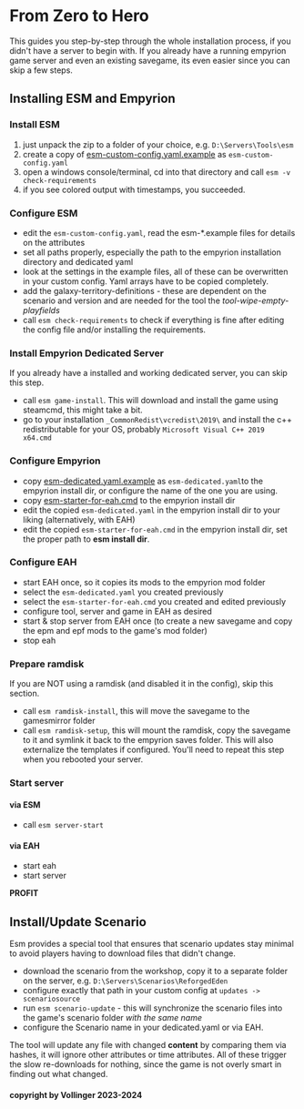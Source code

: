 # From Zero to Hero

This guides you step-by-step through the whole installation process, if you didn't have a server to begin with.
If you already have a running empyrion game server and even an existing savegame, its even easier since you can skip a few steps.

## Installing ESM and Empyrion

### Install ESM

1. just unpack the zip to a folder of your choice, e.g. `D:\Servers\Tools\esm`
2. create a copy of [esm-custom-config.yaml.example](esm-custom-config.yaml.example) as `esm-custom-config.yaml`
2. open a windows console/terminal, cd into that directory and call `esm -v check-requirements`
3. if you see colored output with timestamps, you succeeded.

### Configure ESM

- edit the `esm-custom-config.yaml`, read the esm-*.example files for details on the attributes
- set all paths properly, especially the path to the empyrion installation directory and dedicated yaml
- look at the settings in the example files, all of these can be overwritten in your custom config. Yaml arrays have to be copied completely.
- add the galaxy-territory-definitions - these are dependent on the scenario and version and are needed for the tool the *tool-wipe-empty-playfields*
- call `esm check-requirements` to check if everything is fine after editing the config file and/or installing the requirements.

### Install Empyrion Dedicated Server

If you already have a installed and working dedicated server, you can skip this step.

- call `esm game-install`. This will download and install the game using steamcmd, this might take a bit.
- go to your installation `_CommonRedist\vcredist\2019\` and install the c++ redistributable for your OS, probably `Microsoft Visual C++ 2019 x64.cmd`

### Configure Empyrion

- copy [esm-dedicated.yaml.example](esm-dedicated.yaml.example) as `esm-dedicated.yaml`to the empyrion install dir, or configure the name of the one you are using.
- copy [esm-starter-for-eah.cmd](esm-starter-for-eah.cmd) to the empyrion install dir
- edit the copied `esm-dedicated.yaml` in the empyrion install dir to your liking (alternatively, with EAH)
- edit the copied `esm-starter-for-eah.cmd` in the empyrion install dir, set the proper path to **esm install dir**.

### Configure EAH

- start EAH once, so it copies its mods to the empyrion mod folder
- select the `esm-dedicated.yaml` you created previously
- select the `esm-starter-for-eah.cmd` you created and edited previously
- configure tool, server and game in EAH as desired
- start & stop server from EAH once (to create a new savegame and copy the epm and epf mods to the game's mod folder)
- stop eah

### Prepare ramdisk

If you are NOT using a ramdisk (and disabled it in the config), skip this section.

- call `esm ramdisk-install`, this will move the savegame to the gamesmirror folder
- call `esm ramdisk-setup`, this will mount the ramdisk, copy the savegame to it and symlink it back to the empyrion saves folder. This will also externalize the templates if configured. You'll need to repeat this step when you rebooted your server.

### Start server

#### via ESM
- call `esm server-start`

#### via EAH
- start eah
- start server

**PROFIT**

## Install/Update Scenario

Esm provides a special tool that ensures that scenario updates stay minimal to avoid players having to download files that didn't change.

- download the scenario from the workshop, copy it to a separate folder on the server, e.g. `D:\Servers\Scenarios\ReforgedEden`
- configure exactly that path in your custom config at `updates -> scenariosource`
- run `esm scenario-update` - this will synchronize the scenario files into the game's scenario folder *with the same name*
- configure the Scenario name in your dedicated.yaml or via EAH.

The tool will update any file with changed **content** by comparing them via hashes, it will ignore other attributes or time attributes. All of these 
trigger the slow re-downloads for nothing, since the game is not overly smart in finding out what changed.

#### copyright by Vollinger 2023-2024